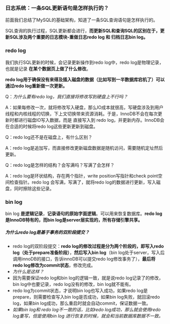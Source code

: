 ### 日志系统：一条SQL更新语句是怎样执行的？

前面我们总结了MySQL的基础架构，知道了一条SQL查询语句是怎样执行的。

SQL查询的执行过程，SQL更新都会进行，**而更新SQL和查询SQL的区别在于，更新SQL涉及两个重要的日志模块-重做日志redo log 和 归档日志bin log。**

### redo log

我们执行SQL更新的时候，会记录更新操作到redo log中，redo log是物理记录，也就是记录 **在某个数据页上做了什么修改**。

**redo log用于确保没有来得及插入磁盘的数据（比如写到一半数据库宕机了）可以通过redo log重新做一次更新。**

Q：*为什么要有redo log，我们直接将修改写到硬盘上不行吗？*

A：如果每修改一次，就将修改写入硬盘，那么IO成本就很高，写硬盘涉及到用户线程和内核线程的切换，下上文切换带来资源消耗。于是，InnoDB不会在每次更新时都进行磁盘IO写入数据，而是 直接写入到 redo log，并更新内存。InnoDB会在合适的时候将redo log这些更新更新到磁盘。

Q：redo log还不是在磁盘上，有什么区别？

A：redo log是追加写，而直接修改更新磁盘数据是随机访问，需要随机定址然后更新。

Q：redo log是怎样的结构？会写满吗？写满了会怎样？

A：redo log是环状结构，存在两个指针，write position写指针和check point空间检查指针。redo log 会写满，写满了，就将redo log的数据进行更新，写入磁盘，同时擦除这些记录。

### bin log

bin log **是逻辑记录**，**记录语句的原始字面逻辑**。可以用来恢复数据库。**redo log是InnoDB特有的，而bin log是server层实现的，所有存储引擎共享。**

##### 为什么redo log是基于事务的双阶段提交？

- redo log的双阶段提交：**redo log的修改过程是分为两个阶段的，即写入redo log（处于prepare准备阶段）**，**然后写入bin log**（bin log处于server，写入后调用innoDB的接口，告诉innoDB可以提交redo log修改事务了），**最后将redo log修改为commit状态**，修改完成。
- *为什么是这样？*
- 因为需要保证redo log和bin log的逻辑一致，就是说redo log记录了的修改，bin log中也要记录，redo log没有的修改，bin log就不能有。
- redo log为commit状态，才说明bin log也写入成功，如果redo log是prepare，则需要检查写入bin log是否成功，如果bin log失败，就回滚redo log，如果bin log成功，那么重启时就会自动commit，保证数据一致。
- *如果bin log和 redo log不一致的话，比如redo log成功，那么就会使用redo log重写，但是使用bin log 进行恢复的时候，就会和当前数据库数据不一致。*